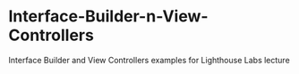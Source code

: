 # Interface-Builder-n-View-Controllers
 Interface Builder and View Controllers examples for Lighthouse Labs lecture

